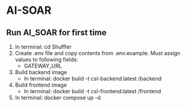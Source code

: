 # AI-SOAR

## Run AI_SOAR for first time
1) In terminal: cd Shuffler
2) Create .env file and copy contents from .env.example. Must assign values to following fields:
    -  GATEWAY_URL
3) Build backend image
    - In terminal: docker build -t csl-backend:latest /backend
4) Build frontend image
    - In terminal: docker build -t csl-frontend:latest /frontend
3) In terminal: docker compose up -d
